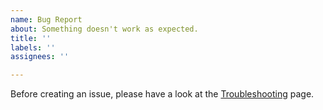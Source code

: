 ```yaml
---
name: Bug Report
about: Something doesn't work as expected.
title: ''
labels: ''
assignees: ''

---
```


Before creating an issue, please have a look at the [Troubleshooting](https://github.com/bbernhard/signal-cli-rest-api/blob/master/doc/TROUBLESHOOTING.md) page.
